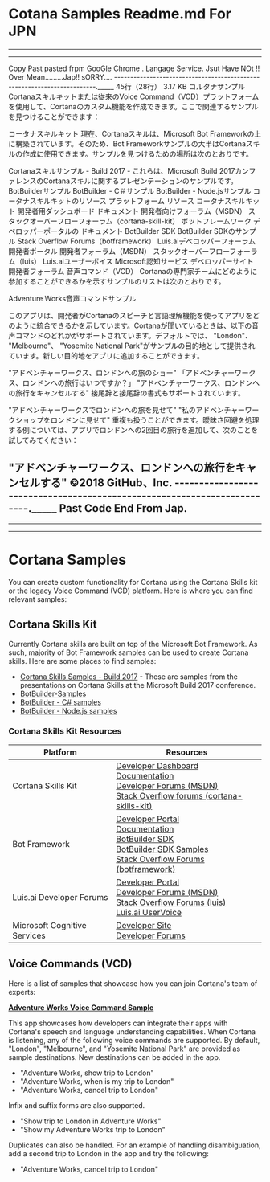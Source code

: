 # Cotana Samples Readme.md  For JPN

--------------------------------------------------------------------------------------------------------------------------------
--------------------------------------------------------------------------------------------------------------------------------

Copy Past pasted frpm GooGle Chrome . Langage Service. Jsut Have  NOt !! Over  Mean.........Jap!!    sORRY....
------------------------------------------------------------------------._____
45行（28行）  3.17 KB
コルタナサンプル
Cortanaスキルキットまたは従来のVoice Command（VCD）プラットフォームを使用して、Cortanaのカスタム機能を作成できます。ここで関連するサンプルを見つけることができます：

コータナスキルキット
現在、Cortanaスキルは、Microsoft Bot Frameworkの上に構築されています。そのため、Bot Frameworkサンプルの大半はCortanaスキルの作成に使用できます。サンプルを見つけるための場所は次のとおりです。

Cortanaスキルサンプル - Build 2017 - これらは、Microsoft Build 2017カンファレンスのCortanaスキルに関するプレゼンテーションのサンプルです。
BotBuilderサンプル
BotBuilder - C＃サンプル
BotBuilder - Node.jsサンプル
コータナスキルキットのリソース
プラットフォーム	リソース
コータナスキルキット	開発者用ダッシュボード
ドキュメント
開発者向けフォーラム（MSDN）
スタックオーバーフローフォーラム（cortana-skill-kit）
ボットフレームワーク	デベロッパーポータルの
ドキュメント
BotBuilder SDK 
BotBuilder SDKのサンプル
Stack Overflow Forums（botframework）
Luis.aiデベロッパーフォーラム	開発者ポータル
開発者フォーラム（MSDN）
スタックオーバーフローフォーラム（luis）
Luis.aiユーザーボイス
Microsoft認知サービス	デベロッパーサイト
開発者フォーラム
音声コマンド（VCD）
Cortanaの専門家チームにどのように参加することができるかを示すサンプルのリストは次のとおりです。

Adventure Works音声コマンドサンプル

このアプリは、開発者がCortanaのスピーチと言語理解機能を使ってアプリをどのように統合できるかを示しています。Cortanaが聞いているときは、以下の音声コマンドのどれかがサポートされています。デフォルトでは、 "London"、 "Melbourne"、 "Yosemite National Park"がサンプルの目的地として提供されています。新しい目的地をアプリに追加することができます。

"アドベンチャーワークス、ロンドンへの旅のショー"
「アドベンチャーワークス、ロンドンへの旅行はいつですか？」
"アドベンチャーワークス、ロンドンへの旅行をキャンセルする"
接尾辞と接尾辞の書式もサポートされています。

"アドベンチャーワークスでロンドンへの旅を見せて"
"私のアドベンチャーワークショップをロンドンに見せて"
重複も扱うことができます。曖昧さ回避を処理する例については、アプリでロンドンへの2回目の旅行を追加して、次のことを試してみてください：

"アドベンチャーワークス、ロンドンへの旅行をキャンセルする"
©2018 GitHub、Inc.
------------------------------------------------------------------------._____
Past Code End  From Jap. 
--------------------------------------------------------------------------------------------------------------------------------
--------------------------------------------------------------------------------------------------------------------------------
--------------------------------------------------------------------------------------------------------------------------------

# Cortana Samples

You can create custom functionality for Cortana using the Cortana Skills kit or the legacy Voice Command (VCD) platform. Here is where you can find relevant samples:

## Cortana Skills Kit

Currently Cortana skills are built on top of the Microsoft Bot Framework. As such, majority of Bot Framework samples can be used to create Cortana skills. Here are some places to find samples:

* [Cortana Skills Samples - Build 2017](https://github.com/Microsoft/Cortana-Skills-Samples-Build-2017) - These are samples from the presentations on Cortana Skills at the Microsoft Build 2017 conference.
* [BotBuilder-Samples](https://github.com/Microsoft/BotBuilder-Samples)
* [BotBuilder - C# samples](https://github.com/Microsoft/BotBuilder/tree/master/CSharp/Samples)
* [BotBuilder - Node.js samples](https://github.com/Microsoft/BotBuilder/tree/master/Node/examples)

### Cortana Skills Kit Resources

| Platform     | Resources |
|--------------|-----------|
| Cortana Skills Kit | [Developer Dashboard](https://developer.microsoft.com/en-US/cortana/dashboard)<br/>[Documentation](http://aka.ms/CortanaSkillsDocs)<br/>[Developer Forums (MSDN)](https://social.msdn.microsoft.com/Forums/en-us/home?forum=cortanaskillskit )<br/>[Stack Overflow forums (cortana-skills-kit)](http://stackoverflow.com/questions/tagged/cortana-skills-kit) |
| Bot Framework| [Developer Portal](https://dev.botframework.com/)<br/>[Documentation](https://aka.ms/botdocs)<br/>[BotBuilder SDK](https://github.com/Microsoft/BotBuilder)<br/>[BotBuilder SDK Samples](https://github.com/Microsoft/BotBuilder-Samples)<br/>[Stack Overflow Forums (botframework)](http://stackoverflow.com/questions/tagged/botframework) |
| Luis.ai Developer Forums | [Developer Portal](https://www.luis.ai/)<br/>[Developer Forums (MSDN)](https://social.msdn.microsoft.com/Forums/windows/home?forum=LUIS)<br/>[Stack Overflow Forums (luis)](http://stackoverflow.com/questions/tagged/luis)<br/>[Luis.ai UserVoice](https://cognitive.uservoice.com/forums/551524-luis) |
| Microsoft Cognitive Services | [Developer Site](https://www.microsoft.com/cognitive-services)<br/>[Developer Forums](https://social.msdn.microsoft.com/Forums/en-US/home?forum=mlapi) |

## Voice Commands (VCD)

Here is a list of samples that showcase how you can join Cortana's team of experts:

**[Adventure Works Voice Command Sample](https://github.com/Microsoft/Windows-universal-samples/tree/master/Samples/CortanaVoiceCommand)**

This app showcases how developers can integrate their apps with Cortana's speech and language understanding capabilities. 
When Cortana is listening, any of the following voice commands are supported. By default, "London", "Melbourne", and "Yosemite National Park" are provided as sample destinations. New destinations can be added in the app.

- "Adventure Works, show trip to London"
- "Adventure Works, when is my trip to London"
- "Adventure Works, cancel trip to London"

Infix and suffix forms are also supported.

- "Show trip to London in Adventure Works"
- "Show my Adventure Works trip to London"

Duplicates can also be handled. For an example of handling disambiguation, add a second trip to London in the app and try the following:

- "Adventure Works, cancel trip to London"

